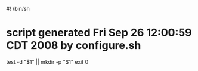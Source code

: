 #! /bin/sh
# script generated Fri Sep 26 12:00:59 CDT 2008 by configure.sh

test -d "$1" || mkdir -p "$1"
exit 0
